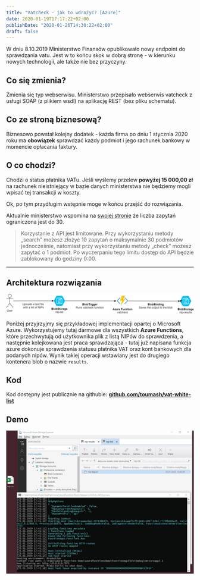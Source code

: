 ```yaml
---
title: "Vatcheck - jak to wdrożyć? [Azure]"
date: 2020-01-19T17:17:22+02:00
publishDate: "2020-01-26T14:30:22+02:00"
draft: false
---
```


W dniu 8.10.2019 Ministerstwo Finansów opublikowało nowy endpoint do sprawdzania vatu. Jest w to końcu skok w dobrą stronę - w kierunku nowych technologii, ale także nie bez przyczyny.

## Co się zmienia?

Zmienia się typ webserwisu. Ministerstwo przepisało webserwis vatcheck z usługi SOAP (z plikiem wsdl) na aplikację REST (bez pliku schematu).

## Co ze stroną biznesową?

Biznesowo powstał kolejny dodatek - każda firma po dniu 1 stycznia 2020 roku ma **obowiązek** sprawdzać każdy podmiot i jego rachunek bankowy w momencie opłacania faktury. 

## O co chodzi?

Chodzi o status płatnika VATu. Jeśli wyślemy przelew **powyżej 15 000,00 zł** na rachunek nieistniejący w bazie danych ministerstwa nie będziemy mogli wpisać tej transakcji w koszty.

Ok, po tym przydługim wstępnie moge w końcu przejść do rozwiązania.


Aktualnie ministerstwo wspomina na [swojej stronie](https://www.gov.pl/web/kas/api-wykazu-podatnikow-vat) że liczba zapytań ograniczona jest do 30.
> Korzystanie z API jest limitowane. Przy wykorzystaniu metody „search” możesz złożyć 10 zapytań o maksymalnie 30 podmiotów jednocześnie, natomiast przy wykorzystaniu metody „check” możesz zapytać o 1 podmiot. Po wyczerpaniu tego limitu dostęp do API będzie zablokowany do godziny 0:00.


---

## Architektura rozwiązania
![Architecture](./VatCheckArchitecture.png)

Poniżej przyjrzyjmy się przykładowej implementacji opartej o Microsoft Azure. Wykorzystujemy tutaj darmowe dla wszystkich **Azure Functions**, które przechwytują od użytkownika plik z listą NIPów do sprawdzenia, a następnie kolejkowana jest praca sprawdzająca - tutaj już napisana funkcja azure dokonuje sprawdzenia statusu płatnika VAT oraz kont bankowych dla podanych nipów. Wynik takiej operacji wstawiany jest do drugiego kontenera blob o nazwie `results`.

## Kod
Kod dostępny jest publicznie na githubie: [**github.com/toumash/vat-white-list**](https://github.com/Toumash/vat-white-list)

## Demo

![vatcheck](./VatCheckFunctionAppDemo.gif)